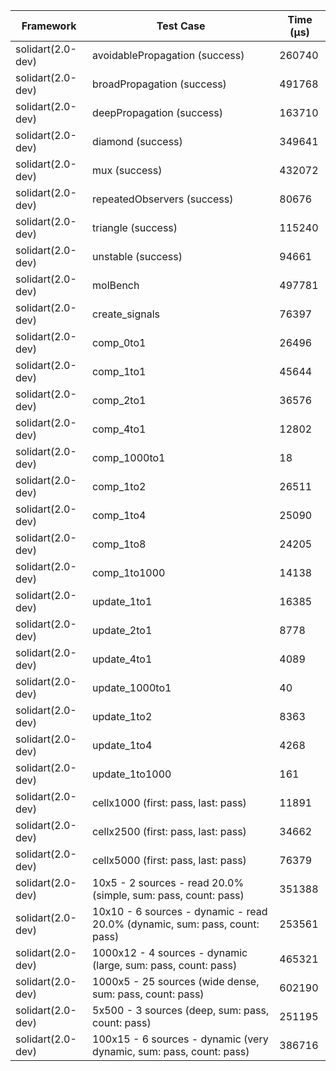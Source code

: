 | Framework | Test Case | Time (μs) |
| --- | --- | --- |
| solidart(2.0-dev) | avoidablePropagation (success) | 260740 |
| solidart(2.0-dev) | broadPropagation (success) | 491768 |
| solidart(2.0-dev) | deepPropagation (success) | 163710 |
| solidart(2.0-dev) | diamond (success) | 349641 |
| solidart(2.0-dev) | mux (success) | 432072 |
| solidart(2.0-dev) | repeatedObservers (success) | 80676 |
| solidart(2.0-dev) | triangle (success) | 115240 |
| solidart(2.0-dev) | unstable (success) | 94661 |
| solidart(2.0-dev) | molBench | 497781 |
| solidart(2.0-dev) | create_signals | 76397 |
| solidart(2.0-dev) | comp_0to1 | 26496 |
| solidart(2.0-dev) | comp_1to1 | 45644 |
| solidart(2.0-dev) | comp_2to1 | 36576 |
| solidart(2.0-dev) | comp_4to1 | 12802 |
| solidart(2.0-dev) | comp_1000to1 | 18 |
| solidart(2.0-dev) | comp_1to2 | 26511 |
| solidart(2.0-dev) | comp_1to4 | 25090 |
| solidart(2.0-dev) | comp_1to8 | 24205 |
| solidart(2.0-dev) | comp_1to1000 | 14138 |
| solidart(2.0-dev) | update_1to1 | 16385 |
| solidart(2.0-dev) | update_2to1 | 8778 |
| solidart(2.0-dev) | update_4to1 | 4089 |
| solidart(2.0-dev) | update_1000to1 | 40 |
| solidart(2.0-dev) | update_1to2 | 8363 |
| solidart(2.0-dev) | update_1to4 | 4268 |
| solidart(2.0-dev) | update_1to1000 | 161 |
| solidart(2.0-dev) | cellx1000 (first: pass, last: pass) | 11891 |
| solidart(2.0-dev) | cellx2500 (first: pass, last: pass) | 34662 |
| solidart(2.0-dev) | cellx5000 (first: pass, last: pass) | 76379 |
| solidart(2.0-dev) | 10x5 - 2 sources - read 20.0% (simple, sum: pass, count: pass) | 351388 |
| solidart(2.0-dev) | 10x10 - 6 sources - dynamic - read 20.0% (dynamic, sum: pass, count: pass) | 253561 |
| solidart(2.0-dev) | 1000x12 - 4 sources - dynamic (large, sum: pass, count: pass) | 465321 |
| solidart(2.0-dev) | 1000x5 - 25 sources (wide dense, sum: pass, count: pass) | 602190 |
| solidart(2.0-dev) | 5x500 - 3 sources (deep, sum: pass, count: pass) | 251195 |
| solidart(2.0-dev) | 100x15 - 6 sources - dynamic (very dynamic, sum: pass, count: pass) | 386716 |

